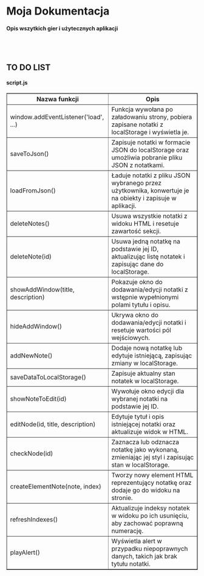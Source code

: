 <h1>Moja Dokumentacja</h1>
<h4>Opis wszytkich gier i użytecznych aplikacji</h4>
<br><br>
<h2>TO DO LIST</h2>
<h4>script.js</h4>
<table border="1">
  <thead>
    <tr>
      <th>Nazwa funkcji</th>
      <th>Opis</th>
    </tr>
  </thead>
  <tbody>
    <tr>
      <td>window.addEventListener('load', ...)</td>
      <td>Funkcja wywołana po załadowaniu strony, pobiera zapisane notatki z localStorage i wyświetla je.</td>
    </tr>
    <tr>
      <td>saveToJson()</td>
      <td>Zapisuje notatki w formacie JSON do localStorage oraz umożliwia pobranie pliku JSON z notatkami.</td>
    </tr>
    <tr>
      <td>loadFromJson()</td>
      <td>Ładuje notatki z pliku JSON wybranego przez użytkownika, konwertuje je na obiekty i zapisuje w aplikacji.</td>
    </tr>
    <tr>
      <td>deleteNotes()</td>
      <td>Usuwa wszystkie notatki z widoku HTML i resetuje zawartość sekcji.</td>
    </tr>
    <tr>
      <td>deleteNote(id)</td>
      <td>Usuwa jedną notatkę na podstawie jej ID, aktualizując listę notatek i zapisując dane do localStorage.</td>
    </tr>
    <tr>
      <td>showAddWindow(title, description)</td>
      <td>Pokazuje okno do dodawania/edycji notatki z wstępnie wypełnionymi polami tytułu i opisu.</td>
    </tr>
    <tr>
      <td>hideAddWindow()</td>
      <td>Ukrywa okno do dodawania/edycji notatki i resetuje wartości pól wejściowych.</td>
    </tr>
    <tr>
      <td>addNewNote()</td>
      <td>Dodaje nową notatkę lub edytuje istniejącą, zapisując zmiany w localStorage.</td>
    </tr>
    <tr>
      <td>saveDataToLocalStorage()</td>
      <td>Zapisuje aktualny stan notatek w localStorage.</td>
    </tr>
    <tr>
      <td>showNoteToEdit(id)</td>
      <td>Wywołuje okno edycji dla wybranej notatki na podstawie jej ID.</td>
    </tr>
    <tr>
      <td>editNode(id, title, description)</td>
      <td>Edytuje tytuł i opis istniejącej notatki oraz aktualizuje widok w HTML.</td>
    </tr>
    <tr>
      <td>checkNode(id)</td>
      <td>Zaznacza lub odznacza notatkę jako wykonaną, zmieniając jej styl i zapisując stan w localStorage.</td>
    </tr>
    <tr>
      <td>createElementNote(note, index)</td>
      <td>Tworzy nowy element HTML reprezentujący notatkę oraz dodaje go do widoku na stronie.</td>
    </tr>
    <tr>
      <td>refreshIndexes()</td>
      <td>Aktualizuje indeksy notatek w widoku po ich usunięciu, aby zachować poprawną numerację.</td>
    </tr>
    <tr>
      <td>playAlert()</td>
      <td>Wyświetla alert w przypadku niepoprawnych danych, takich jak brak tytułu notatki.</td>
    </tr>
  </tbody>
</table>
